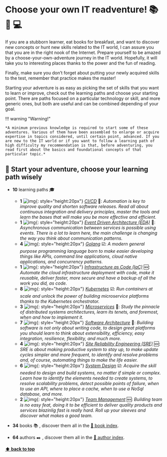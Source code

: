 
[//]: # (Auto generated file from templates)


# Choose your own IT readventure! :books: :sunrise_over_mountains: :computer:

If you are a stubborn learner, eat books for breakfast, and want to discover new concepts or hunt new skills related to the IT world, I can assure you that you are in the right nook of the Internet. Prepare yourself to be amazed by a choose-your-own-adventure journey in the IT world. Hopefully, it will take you to interesting places thanks to the power and the fun of reading.

Finally, make sure you don’t forget about putting your newly acquired skills to the test, remember that practice makes the master!

Starting your adventure is as easy as picking the set of skills that you want to learn or improve, check out the learning paths and choose your starting point. There are paths focused on a particular technology or skill, and more generic ones, but both are useful and can be combined depending of your goal.


!!! warning "Warning!"

    *A minimum previous knowledge is required to start some of these adventures. Various of them have been assembled to enlarge or acquire expertise in topics considered, until certain point, advanced. If you are new to the IT world or if you want to follow a learning path of high difficulty my recommendation is that, before adventuring, you read first about the basics and foundational concepts of that particular topic.*


## :checkered_flag: Start your adventure, choose your learning path wisely


- **10** learning paths :mortar_board:
    * **1** ![img](https://user-images.githubusercontent.com/25181517/183868728-b2e11072-00a5-47e2-8a4e-4ebbb2b8c554.png){: style="height:20px"} [*CI/CD*](learning-paths/cicd) :construction:: *Automation is key to improve quality and shorten software releases. Read all about continuous integration and delivery principles, master the tools and learn the bases that will make you be more effective and efficient.*
    * **1** ![img](/assets/learning-paths/icons/eda.png){: style="height:20px"} [*Event Driven Architecture (EDA)*](learning-paths/event-driven-architecture) :construction:: *Asynchronous communication between services is possible using events. There is a lot to learn here, the main challenge is changing the way you think about communication patterns.*
    * **4** ![img](https://skillicons.dev/icons?i=go){: style="height:20px"} [*Golang*](learning-paths/golang) :ballot_box_with_check:: *A modern general purpose programming language born to make easier developing things like APIs, command line applications, cloud native applications, and concurrency patterns.*
    * **1** ![img](/assets/learning-paths/icons/iac.png){: style="height:20px"} [*Infrastructure as Code (IaC)*](learning-paths/iac) :new:: *Automate the cloud infrastructure deployment with code, make it reusable, deliver faster, more secure and have a backup of all the work you did, as code.*
    * **8** ![img](https://user-images.githubusercontent.com/25181517/182534006-037f08b5-8e7b-4e5f-96b6-5d2a5558fa85.png){: style="height:20px"} [*Kubernetes*](learning-paths/kubernetes) :ballot_box_with_check:: *Run containers at scale and unlock the power of building microservice platforms thanks to the Kubernetes orchestrator.*
    * **3** ![img](/assets/learning-paths/icons/microservices.png){: style="height:20px"} [*Microservices*](learning-paths/microservices) :construction:: *Study the pinnacle of distributed systems architectures, learn its tenets, and foremost, when and how to implement it.*
    * **7** ![img](/assets/learning-paths/icons/software-architecture.png){: style="height:20px"} [*Software Architecture*](learning-paths/software-architecture) :construction:: *Building software is not only about writing code, to design great platforms you should learn to think about extensibility, efficiency, easy integration, resilience, flexibility, and much more.*
    * **4** ![img](/assets/learning-paths/icons/sre.png){: style="height:20px"} [*Site Reliability Engineering (SRE)*](learning-paths/sre) :new:: *SRE is about making productive system to stay up, to make update cycles simpler and more frequent, to identify and resolve problems and, of course, automating things to make the life easier.*
    * **6** ![img](/assets/learning-paths/icons/system-design.png){: style="height:20px"} [*System Design*](learning-paths/system-design) :ballot_box_with_check:: *Acquire the skill needed to design and build systems, no matter if simple or complex. Learn how to identify the elements needed to create systems, to resolve scalability problems, detect possible points of failure, when to use an API, where to place a cache, when to use a NoSql database, and more.*
    * **2** ![img](/assets/learning-paths/icons/team-management.png){: style="height:20px"} [*Team Management*](learning-paths/team-management) :new:: *Building team is no easy feat, doing it to be efficient to deliver quality products and services blazinlig fast is really hard. Roll up your sleeves and discover what makes a good team.*

- **34** books :books: , discover them all in the [:scroll: book index](/references/book-index).
- **64** authors :black_nib: , discover them all in the [:scroll: author index](/references/author-index).

[**⬆ back to top**](#choose-your-own-it-readventure)
